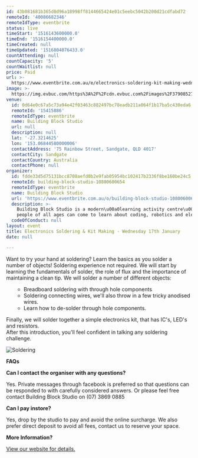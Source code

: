```yaml
---
id: 43b081681b365d8d96a18998ff8144665424e01c5eebc5042b200d21cdfabd72
remoteId: '40086682346'
remoteIdType: eventbrite
status: live
timeStart: '1516143600000.0'
timeEnd: '1516154400000.0'
timeCreated: null
timeUpdated: '1516804076433.0'
countAttending: null
countCapacity: '5'
countWaitlist: null
price: Paid
url: >-
  https://www.eventbrite.com.au/e/electronics-soldering-kit-making-wednesday-17th-january-tickets-40086682346?aff=ebapi
image: >-
  https://img.evbuc.com/https%3A%2F%2Fcdn.evbuc.com%2Fimages%2F37908527%2F176389313197%2F1%2Foriginal.jpg?s=74b8def04d77683479cc8f26be83dc14
venue:
  id: 0d64e0c67a5c73a94e42f03463c882497bc78eadb211a064f1b17ba5c430eda6
  remoteId: '15415886'
  remoteIdType: eventbrite
  name: Building Block Studio
  url: null
  description: null
  lat: '-27.3214625'
  lon: '153.06844580000006'
  contactAddress: '75 Rainbow Street, Sandgate, QLD 4017'
  contactCity: Sandgate
  contactCountry: Australia
  contactPhone: null
organizer:
  id: fdde33d5d75131bcc8708aefd0b2e9fab05954bc102417b2336f8be160be24c5
  remoteId: building-block-studio-10800600654
  remoteIdType: eventbrite
  name: Building Block Studio
  url: 'https://www.eventbrite.com.au/o/building-block-studio-10800600654'
  description: >-
    Building Block Studio is a modern\u00a0learning activity centre\u00a0where
    people of all ages can come to learn about coding, robotics and electronics.
  codeOfConduct: null
layout: event
title: Electronics Soldering & Kit Making - Wednesday 17th January
date: null

---
```

<P>Want to try your hand at soldering? Learn the basics as you solder a number of objects! Soldering experience not required. We will start by learning the fundamentals of solder, the role of flux and the importance of maintaining a clean tip. We will solder a number of different objects:</P>
<UL>
<UL>
<LI>Breadboard soldering with through hole components</LI>
<LI>Soldering connecting wires, we'll also throw in a few tricky anodised wires.</LI>
<LI>Learn how to de-solder through hole components.</LI>
</UL>
</UL>
<P>Finally, we will solder together a simple electronics kit, that has IC's, LED's and resistors. <BR>After this introduction, you'll feel confident in talking any soldering challenge.</P>
<P><IMG ALT="Soldering" SRC="https://s3-ap-southeast-2.amazonaws.com/images.buildingblockstudio.com/soldering.jpg"></P>
<P><STRONG>FAQs</STRONG></P>
<P><STRONG>Can I contact the organiser with any questions?</STRONG></P>
<P>Yes. Private messages through facebook is preferred so that questions can be responded to with carefully considered answers. Or please feel free contact Building Block Studio on (07) 3869 0885</P>
<P><STRONG>Can I pay instore?</STRONG></P>
<P>Yes, drop by the studio to pay and avoid the online surcharge. We also prefer direct deposit to avoid all fees, contact us to reserve your space.</P>
<P><STRONG>More Information?</STRONG></P>
<P><A HREF="http://www.buildingblockstudio.com/pages/holiday-soldering" TARGET="_blank" REL="noreferrer noopener nofollow noopener noreferrer nofollow">View our website for details.</A></P>
<P><STRONG><BR></STRONG></P>
